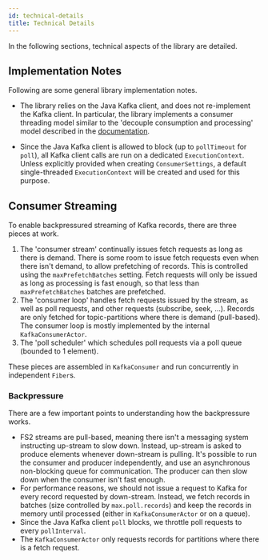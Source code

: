 ```yaml
---
id: technical-details
title: Technical Details
---
```


In the following sections, technical aspects of the library are detailed.

## Implementation Notes

Following are some general library implementation notes.

- The library relies on the Java Kafka client, and does not re-implement the Kafka client. In particular, the library implements a consumer threading model similar to the 'decouple consumption and processing' model described in the [documentation](https://kafka.apache.org/@KAFKA_DOCS_VERSION@/javadoc/index.html?org/apache/kafka/clients/consumer/KafkaConsumer.html).

- Since the Java Kafka client is allowed to block (up to `pollTimeout` for `poll`), all Kafka client calls are run on a dedicated `ExecutionContext`. Unless explicitly provided when creating `ConsumerSettings`, a default single-threaded `ExecutionContext` will be created and used for this purpose.

## Consumer Streaming

To enable backpressured streaming of Kafka records, there are three pieces at work.

1. The 'consumer stream' continually issues fetch requests as long as there is demand. There is some room to issue fetch requests even when there isn't demand, to allow prefetching of records. This is controlled using the `maxPrefetchBatches` setting. Fetch requests will only be issued as long as processing is fast enough, so that less than `maxPrefetchBatches` batches are prefetched.
2. The 'consumer loop' handles fetch requests issued by the stream, as well as poll requests, and other requests (subscribe, seek, ...). Records are only fetched for topic-partitions where there is demand (pull-based). The consumer loop is mostly implemented by the internal `KafkaConsumerActor`.
3. The 'poll scheduler' which schedules poll requests via a poll queue (bounded to 1 element).

These pieces are assembled in `KafkaConsumer` and run concurrently in independent `Fiber`s.

### Backpressure

There are a few important points to understanding how the backpressure works.

- FS2 streams are pull-based, meaning there isn't a messaging system instructing up-stream to slow down. Instead, up-stream is asked to produce elements whenever down-stream is pulling. It's possible to run the consumer and producer independently, and use an asynchronous non-blocking queue for communication. The producer can then slow down when the consumer isn't fast enough.
- For performance reasons, we should not issue a request to Kafka for every record requested by down-stream. Instead, we fetch records in batches (size controlled by `max.poll.records`) and keep the records in memory until processed (either in `KafkaConsumerActor` or on a queue).
- Since the Java Kafka client `poll` blocks, we throttle poll requests to every `pollInterval`.
- The `KafkaConsumerActor` only requests records for partitions where there is a fetch request.
